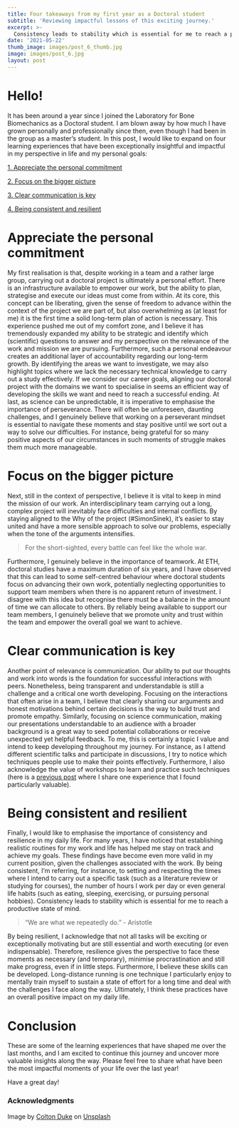 ```yaml
---
title: Four takeaways from my first year as a Doctoral student
subtitle: 'Reviewing impactful lessons of this exciting journey.'
excerpt: >-
  Consistency leads to stability which is essential for me to reach a productive state of mind.
date: '2021-05-22'
thumb_image: images/post_6_thumb.jpg
image: images/post_6.jpg
layout: post
---
```


# Hello!

It has been around a year since I joined the Laboratory for Bone Biomechanics as a Doctoral student. I am blown away by how much I have grown personally and professionally since then, even though I had been in the group as a master’s student. In this post, I would like to expand on four learning experiences that have been exceptionally insightful and impactful in my perspective in life and my personal goals:

[1. Appreciate the personal commitment](#commitment)

[2. Focus on the bigger picture](#big_pic)

[3. Clear communication is key](#communicate)

[4. Being consistent and resilient](#consistency)


# <a name="commitment">Appreciate the personal commitment</a>

My first realisation is that, despite working in a team and a rather large group, carrying out a doctoral project is ultimately a personal effort. There is an infrastructure available to empower our work, but the ability to plan, strategise and execute our ideas must come from within. At its core, this concept can be liberating, given the sense of freedom to advance within the context of the project we are part of, but also overwhelming as (at least for me) it is the first time a solid long-term plan of action is necessary. This experience pushed me out of my comfort zone, and I believe it has tremendously expanded my ability to be strategic and identify which (scientific) questions to answer and my perspective on the relevance of the work and mission we are pursuing.
Furthermore, such a personal endeavour creates an additional layer of accountability regarding our long-term growth. By identifying the areas we want to investigate, we may also highlight topics where we lack the necessary technical knowledge to carry out a study effectively. If we consider our career goals, aligning our doctoral project with the domains we want to specialise in seems an efficient way of developing the skills we want and need to reach a successful ending.
At last, as science can be unpredictable, it is imperative to emphasise the importance of perseverance. There will often be unforeseen, daunting challenges, and I genuinely believe that working on a perseverant mindset is essential to navigate these moments and stay positive until we sort out a way to solve our difficulties. For instance, being grateful for so many positive aspects of our circumstances in such moments of struggle makes them much more manageable.


# <a name="big_pic">Focus on the bigger picture</a>

Next, still in the context of perspective, I believe it is vital to keep in mind the mission of our work. An interdisciplinary team carrying out a long, complex project will inevitably face difficulties and internal conflicts. By staying aligned to the Why of the project (#SimonSinek), it’s easier to stay united and have a more sensible approach to solve our problems, especially when the tone of the arguments intensifies.

> For the short-sighted, every battle can feel like the whole war.

Furthermore, I genuinely believe in the importance of teamwork. At ETH, doctoral studies have a maximum duration of six years, and I have observed that this can lead to some self-centred behaviour where doctoral students focus on advancing their own work, potentially neglecting opportunities to support team members when there is no apparent return of investment. I disagree with this idea but recognise there must be a balance in the amount of time we can allocate to others. By reliably being available to support our team members, I genuinely believe that we promote unity and trust within the team and empower the overall goal we want to achieve.


# <a name="communicate">Clear communication is key</a>
Another point of relevance is communication. Our ability to put our thoughts and work into words is the foundation for successful interactions with peers. Nonetheless, being transparent and understandable is still a challenge and a critical one worth developing. Focusing on the interactions that often arise in a team, I believe that clearly sharing our arguments and honest motivations behind certain decisions is the way to build trust and promote empathy. Similarly, focusing on science communication, making our presentations understandable to an audience with a broader background is a great way to seed potential collaborations or receive unexpected yet helpful feedback.
To me, this is certainly a topic I value and intend to keep developing throughout my journey. For instance, as I attend different scientific talks and participate in discussions, I try to notice which techniques people use to make their points effectively. Furthermore, I also acknowledge the value of workshops to learn and practice such techniques (here is a [previous post](https://franciscomcm.github.io/blog/developing-intra-and-interpersonal-competences/) where I share one experience that I found particularly valuable).


# <a name="consistency">Being consistent and resilient</a>

Finally, I would like to emphasise the importance of consistency and resilience in my daily life. For many years, I have noticed that establishing realistic routines for my work and life has helped me stay on track and achieve my goals. These findings have become even more valid in my current position, given the challenges associated with the work.
By being consistent, I’m referring, for instance, to setting and respecting the times where I intend to carry out a specific task (such as a literature review or studying for courses), the number of hours I work per day or even general life habits (such as eating, sleeping, exercising, or pursuing personal hobbies). Consistency leads to stability which is essential for me to reach a productive state of mind.

> “We are what we repeatedly do.” - Aristotle

By being resilient, I acknowledge that not all tasks will be exciting or exceptionally motivating but are still essential and worth executing (or even indispensable). Therefore, resilience gives the perspective to face these moments as necessary (and temporary), minimise procrastination and still make progress, even if in little steps.
Furthermore, I believe these skills can be developed. Long-distance running is one technique I particularly enjoy to mentally train myself to sustain a state of effort for a long time and deal with the challenges I face along the way. Ultimately, I think these practices have an overall positive impact on my daily life.

# Conclusion
These are some of the learning experiences that have shaped me over the last months, and I am excited to continue this journey and uncover more valuable insights along the way. Please feel free to share what have been the most impactful moments of your life over the last year!

Have a great day!


### Acknowledgments

Image by <a href="https://unsplash.com/@csoref?utm_source=unsplash&utm_medium=referral&utm_content=creditCopyText">Colton Duke</a> on <a href="https://unsplash.com/?utm_source=unsplash&utm_medium=referral&utm_content=creditCopyText">Unsplash</a>
